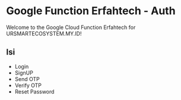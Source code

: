 # Google Function Erfahtech - Auth

Welcome to the Google Cloud Function Erfahtech for URSMARTECOSYSTEM.MY.ID!

## Isi

- Login
- SignUP
- Send OTP
- Verify OTP
- Reset Password

